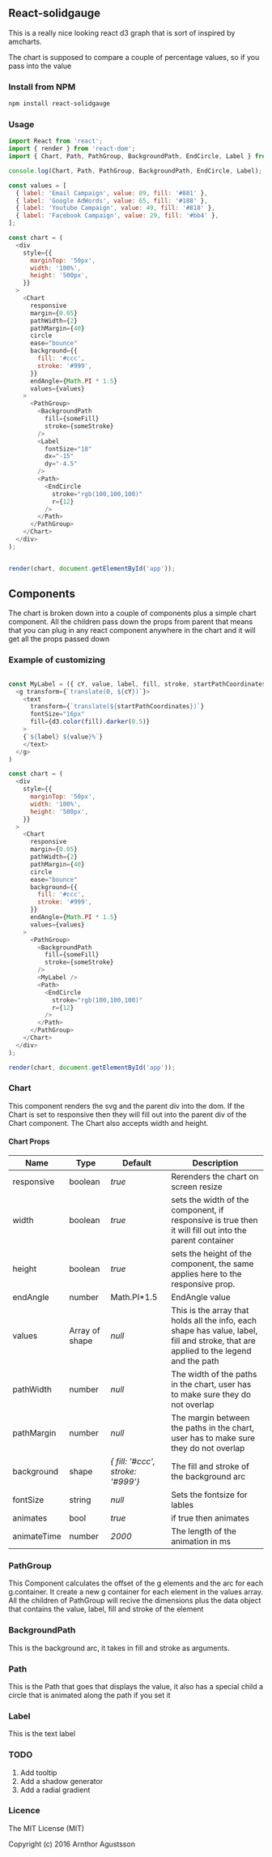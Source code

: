 ## React-solidgauge
This is a really nice looking react d3 graph that is sort of inspired by amcharts.

The chart is supposed to compare a couple of percentage values, so if you pass into the value

### Install from NPM
```sh
npm install react-solidgauge
```

### Usage

```js
import React from 'react';
import { render } from 'react-dom';
import { Chart, Path, PathGroup, BackgroundPath, EndCircle, Label } from '../src/';

console.log(Chart, Path, PathGroup, BackgroundPath, EndCircle, Label);

const values = [
  { label: 'Email Campaign', value: 89, fill: '#881' },
  { label: 'Google AdWords', value: 65, fill: '#188' },
  { label: 'Youtube Campaign', value: 49, fill: '#818' },
  { label: 'Facebook Campaign', value: 29, fill: '#bb4' },
];

const chart = (
  <div
    style={{
      marginTop: '50px',
      width: '100%',
      height: '500px',
    }}
  >
    <Chart
      responsive
      margin={0.05}
      pathWidth={2}
      pathMargin={40}
      circle
      ease="bounce"
      background={{
        fill: '#ccc',
        stroke: '#999',
      }}
      endAngle={Math.PI * 1.5}
      values={values}
    >
      <PathGroup>
        <BackgroundPath
          fill={someFill}
          stroke={someStroke}
        />
        <Label
          fontSize="18"
          dx="-15"
          dy="-4.5"
        />
        <Path>
          <EndCircle
            stroke="rgb(100,100,100)"
            r={12}
          />
        </Path>
      </PathGroup>
    </Chart>
  </div>
);


render(chart, document.getElementById('app'));
```


## Components
The chart is broken down into a couple of components plus a simple chart component.
All the children pass down the props from parent that means that you can plug in any react component anywhere in the chart and it will get all the props passed down
### Example of customizing
```js

const MyLabel = ({ cY, value, label, fill, stroke, startPathCoordinates }) => (
  <g transform={`translate(0, ${cY})`}>
    <text
      transform={`translate(${startPathCoordinates})`}
      fontSize="16px"
      fill={d3.color(fill).darker(0.5)}
    >
    {`${label} ${value}%`}
    </text>
  </g>
)

const chart = (
  <div
    style={{
      marginTop: '50px',
      width: '100%',
      height: '500px',
    }}
  >
    <Chart
      responsive
      margin={0.05}
      pathWidth={2}
      pathMargin={40}
      circle
      ease="bounce"
      background={{
        fill: '#ccc',
        stroke: '#999',
      }}
      endAngle={Math.PI * 1.5}
      values={values}
    >
      <PathGroup>
        <BackgroundPath
          fill={someFill}
          stroke={someStroke}
        />
        <MyLabel />
        <Path>
          <EndCircle
            stroke="rgb(100,100,100)"
            r={12}
          />
        </Path>
      </PathGroup>
    </Chart>
  </div>
);

render(chart, document.getElementById('app'));
```

### Chart
This component renders the svg and the parent div into the dom.
If the Chart is set to responsive then they will fill out into the parent div of the Chart component.
The Chart also accepts width and height.

#### Chart Props

|Name|Type|Default|Description|
---|---|---|---
responsive|boolean|*true*| Rerenders the chart on screen resize
width|boolean|*true*| sets the width of the component, if responsive is true then it will fill out into the parent container
height|boolean|*true*| sets the height of the component, the same applies here to the responsive prop.
endAngle|number|Math.PI*1.5|EndAngle value
values|Array of shape|*null*|This is the array that holds all the info, each shape has value, label, fill and stroke, that are applied to the legend and the path
pathWidth|number|*null*|The width of the paths in the chart, user has to make sure they do not overlap
pathMargin|number|*null*|The margin between the paths in the chart, user has to make sure they do not overlap
background|shape|*{ fill: '#ccc', stroke: '#999'}*|The fill and stroke of the background arc
fontSize|string|*null*|Sets the fontsize for lables
animates|bool|*true*|if true then animates
animateTime|number|*2000*|The length of the animation in ms


### PathGroup
This Component calculates the offset of the g elements and the arc for each g.container.
It create a new g container for each element in the values array.
All the children of PathGroup will recive the dimensions plus the data object that contains the value, label, fill and stroke of the element

### BackgroundPath
This is the background arc, it takes in fill and stroke as arguments.

### Path
This is the Path that goes that displays the value, it also has a special child a circle that is animated along the path if you set it

### Label
This is the text label


### TODO
1. Add tooltip
2. Add a shadow generator
3. Add a radial gradient

### Licence

The MIT License (MIT)

Copyright (c) 2016 Arnthor Agustsson
